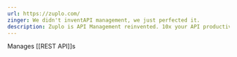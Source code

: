 ```yaml
---
url: https://zuplo.com/
zinger: We didn't inventAPI management, we just perfected it.
description: Zuplo is API Management reinvented. 10x your API productivity, 10x your conversion, and bring your API sprawl under control. Save time and $$$ on the alternatives.
---
```

Manages [[REST API]]s 

